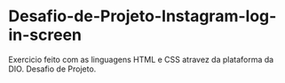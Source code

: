 # Desafio-de-Projeto-Instagram-log-in-screen
Exercicio feito com as linguagens HTML e CSS atravez da plataforma da DIO. Desafio de Projeto.
